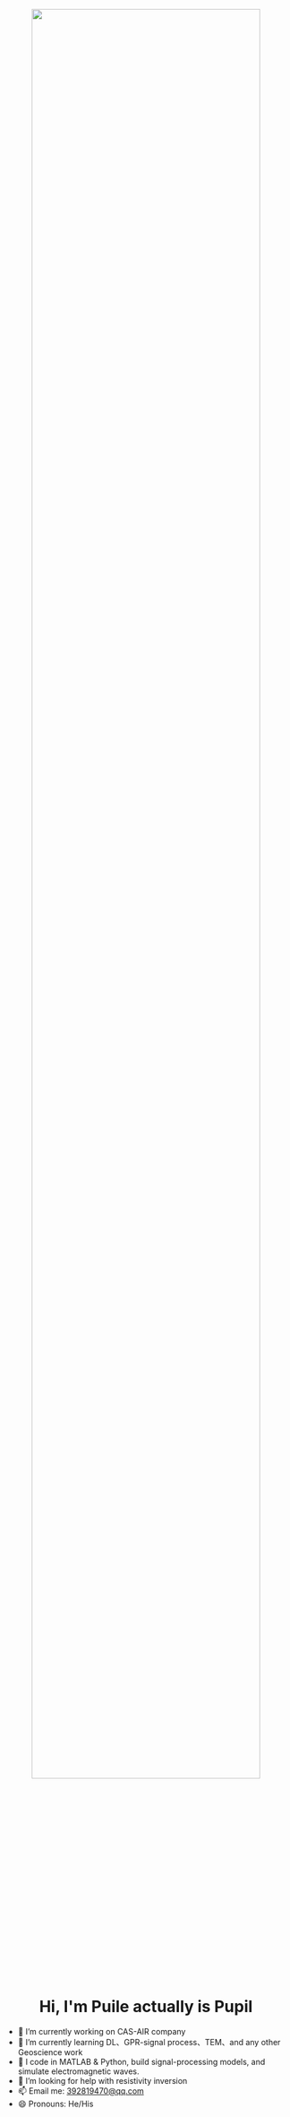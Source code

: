 <p align="center">
  <img src="https://raw.githubusercontent.com/puile/snk/output/github-contribution-grid-snake.svg" width="90%" />
</p>

<h1 align="center">Hi, I'm Puile actually is Pupil</h1>

- 🔭 I’m currently working on CAS-AIR company
- 🌱 I’m currently learning DL、GPR-signal process、TEM、and any other Geoscience work
- 👯 I code in MATLAB & Python, build signal-processing models, and simulate electromagnetic waves.
- 🤔 I’m looking for help with resistivity inversion
- 📫 Email me: 392819470@qq.com
- 😄 Pronouns: He/His
<!--
**puile/puile** is a ✨ _special_ ✨ repository because its `README.md` (this file) appears on your GitHub profile.

Here are some ideas to get you started:

- 🔭 I’m currently working on ...
- 🌱 I’m currently learning ...
- 👯 I’m looking to collaborate on ...
- 🤔 I’m looking for help with ...
- 💬 Ask me about ...
- 📫 How to reach me: ...
- 😄 Pronouns: ...
- ⚡ Fun fact: ...
-->
